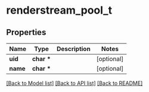 # renderstream_pool_t

## Properties
Name | Type | Description | Notes
------------ | ------------- | ------------- | -------------
**uid** | **char \*** |  | [optional] 
**name** | **char \*** |  | [optional] 

[[Back to Model list]](../README.md#documentation-for-models) [[Back to API list]](../README.md#documentation-for-api-endpoints) [[Back to README]](../README.md)


